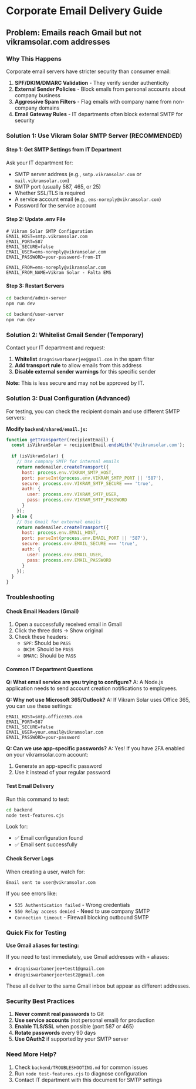 # Corporate Email Delivery Guide

## Problem: Emails reach Gmail but not vikramsolar.com addresses

### Why This Happens

Corporate email servers have stricter security than consumer email:

1. **SPF/DKIM/DMARC Validation** - They verify sender authenticity
2. **External Sender Policies** - Block emails from personal accounts about company business
3. **Aggressive Spam Filters** - Flag emails with company name from non-company domains
4. **Email Gateway Rules** - IT departments often block external SMTP for security

### Solution 1: Use Vikram Solar SMTP Server (RECOMMENDED)

#### Step 1: Get SMTP Settings from IT Department

Ask your IT department for:
- SMTP server address (e.g., `smtp.vikramsolar.com` or `mail.vikramsolar.com`)
- SMTP port (usually 587, 465, or 25)
- Whether SSL/TLS is required
- A service account email (e.g., `ems-noreply@vikramsolar.com`)
- Password for the service account

#### Step 2: Update .env File

```env
# Vikram Solar SMTP Configuration
EMAIL_HOST=smtp.vikramsolar.com
EMAIL_PORT=587
EMAIL_SECURE=false
EMAIL_USER=ems-noreply@vikramsolar.com
EMAIL_PASSWORD=your-password-from-IT

EMAIL_FROM=ems-noreply@vikramsolar.com
EMAIL_FROM_NAME=Vikram Solar - Falta EMS
```

#### Step 3: Restart Servers

```bash
cd backend/admin-server
npm run dev
```

```bash
cd backend/user-server
npm run dev
```

### Solution 2: Whitelist Gmail Sender (Temporary)

Contact your IT department and request:

1. **Whitelist** `dragniswarbanerjee@gmail.com` in the spam filter
2. **Add transport rule** to allow emails from this address
3. **Disable external sender warnings** for this specific sender

**Note:** This is less secure and may not be approved by IT.

### Solution 3: Dual Configuration (Advanced)

For testing, you can check the recipient domain and use different SMTP servers:

**Modify `backend/shared/email.js`:**

```javascript
function getTransporter(recipientEmail) {
  const isVikramSolar = recipientEmail.endsWith('@vikramsolar.com');
  
  if (isVikramSolar) {
    // Use company SMTP for internal emails
    return nodemailer.createTransport({
      host: process.env.VIKRAM_SMTP_HOST,
      port: parseInt(process.env.VIKRAM_SMTP_PORT || '587'),
      secure: process.env.VIKRAM_SMTP_SECURE === 'true',
      auth: {
        user: process.env.VIKRAM_SMTP_USER,
        pass: process.env.VIKRAM_SMTP_PASSWORD
      }
    });
  } else {
    // Use Gmail for external emails
    return nodemailer.createTransport({
      host: process.env.EMAIL_HOST,
      port: parseInt(process.env.EMAIL_PORT || '587'),
      secure: process.env.EMAIL_SECURE === 'true',
      auth: {
        user: process.env.EMAIL_USER,
        pass: process.env.EMAIL_PASSWORD
      }
    });
  }
}
```

### Troubleshooting

#### Check Email Headers (Gmail)

1. Open a successfully received email in Gmail
2. Click the three dots → Show original
3. Check these headers:
   - `SPF`: Should be `PASS`
   - `DKIM`: Should be `PASS`
   - `DMARC`: Should be `PASS`

#### Common IT Department Questions

**Q: What email service are you trying to configure?**
A: A Node.js application needs to send account creation notifications to employees.

**Q: Why not use Microsoft 365/Outlook?**
A: If Vikram Solar uses Office 365, you can use these settings:

```env
EMAIL_HOST=smtp.office365.com
EMAIL_PORT=587
EMAIL_SECURE=false
EMAIL_USER=your.email@vikramsolar.com
EMAIL_PASSWORD=your-password
```

**Q: Can we use app-specific passwords?**
A: Yes! If you have 2FA enabled on your vikramsolar.com account:
1. Generate an app-specific password
2. Use it instead of your regular password

#### Test Email Delivery

Run this command to test:

```bash
cd backend
node test-features.cjs
```

Look for:
- ✅ Email configuration found
- ✅ Email sent successfully

#### Check Server Logs

When creating a user, watch for:
```
Email sent to user@vikramsolar.com
```

If you see errors like:
- `535 Authentication failed` - Wrong credentials
- `550 Relay access denied` - Need to use company SMTP
- `Connection timeout` - Firewall blocking outbound SMTP

### Quick Fix for Testing

**Use Gmail aliases for testing:**

If you need to test immediately, use Gmail addresses with `+` aliases:
- `dragniswarbanerjee+test1@gmail.com`
- `dragniswarbanerjee+test2@gmail.com`

These all deliver to the same Gmail inbox but appear as different addresses.

### Security Best Practices

1. **Never commit real passwords** to Git
2. **Use service accounts** (not personal email) for production
3. **Enable TLS/SSL** when possible (port 587 or 465)
4. **Rotate passwords** every 90 days
5. **Use OAuth2** if supported by your SMTP server

### Need More Help?

1. Check `backend/TROUBLESHOOTING.md` for common issues
2. Run `node test-features.cjs` to diagnose configuration
3. Contact IT department with this document for SMTP settings
